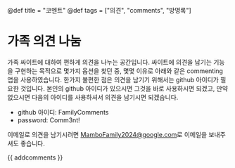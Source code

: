@def title = "코멘트"
@def tags = ["의견", "comments", "방명록"]

# 가족 의견 나눔

가족 싸이트에 대하여 편하게 의견을 나누는 공간입니다.
싸이트에 의견을 남기는 기능을 구현하는 목적으로 몇가지 옵션을 찾던 중, 몇몇 이유로 아래와 같은 commenting 앱을 사용하였습니다.
한가지 불편한 점은 의견을 남기기 위해서는 github 아이디가 필요한 것입니다.
본인의 github 아이디가 있으시면 그것을 바로 사용하시면 되겠고, 만약 없으시면 다음의 아이디를 사용하셔서 의견을 남기시면 되겠습니다.

* github 아이디: FamilyComments
* password: Comm3nt!

이메일로 의견을 남기시려면 [MamboFamily2024@google.com](mailto:MamboFamily2024@google.com)로 이메일을 보내주셔도 좋습니다.

{{ addcomments }}